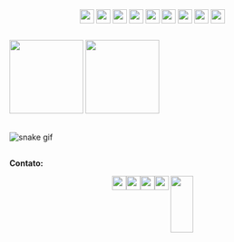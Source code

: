  <div align="center">
  <img align="center" height="25em" src="https://img.shields.io/badge/C%23-239120?style=for-the-badge&logo=c-sharp&logoColor=white" />
  <img align="center" height="25em" src="https://img.shields.io/badge/JavaScript-F7DF1E?style=for-the-badge&logo=javascript&logoColor=black" />
  <img align="center" height="25em" src="https://img.shields.io/badge/Node.js-43853D?style=for-the-badge&logo=node.js&logoColor=white" />
  <img align="center" height="25em" src="https://img.shields.io/badge/HTML5-E34F26?style=for-the-badge&logo=html5&logoColor=white" />
  <img align="center" height="25em" src="https://img.shields.io/badge/CSS3-1572B6?style=for-the-badge&logo=css3&logoColor=white" />
  <img align="center" height="25em" src="https://img.shields.io/badge/Python-14354C?style=for-the-badge&logo=python&logoColor=white" />
  <img align="center" height="25em" src="https://img.shields.io/badge/Java-ED8B00?style=for-the-badge&logo=openjdk&logoColor=white" />
  <img align="center" height="25em" src="https://img.shields.io/badge/jQuery-0769AD?style=for-the-badge&logo=jquery&logoColor=white" />
  <img align="center" height="25em" src="https://img.shields.io/badge/Microsoft_Excel-217346?style=for-the-badge&logo=microsoft-excel&logoColor=white" />               
</div>

##

<div>
  <img height="130em" src="https://github-readme-stats.vercel.app/api?username=brisolarag&hide=contribs,prs&theme=merko">
  <img height="130em" src="https://github-readme-stats.vercel.app/api/top-langs/?username=brisolarag&layout=compact&theme=merko">
</div>

##

![snake gif](https://github.com/brisolarag/brisolarag/blob/output/github-contribution-grid-snake.svg)

##

<strong>Contato:</strong><br>
<div style="display: flex; justify-content: center;">
  <img align="center" height="25em" src="https://img.shields.io/badge/Gmail-D14836?style=for-the-badge&logo=gmail&logoColor=white" />
  <img align="center" height="25em" src="https://img.shields.io/badge/WhatsApp-25D366?style=for-the-badge&logo=whatsapp&logoColor=white" />
  <img align="center" height="25em" src="https://img.shields.io/badge/Instagram-E4405F?style=for-the-badge&logo=instagram&logoColor=white" />
  <img align="center" height="25em" src="https://img.shields.io/badge/LinkedIn-0077B5?style=for-the-badge&logo=linkedin&logoColor=white" />
  <img align="right" height="100em" width="40em" src="https://pandatoryu.files.wordpress.com/2013/03/naruto-sd-gif-de-14ssjgoku-visite-pandatoryu.gif" />
</div>
